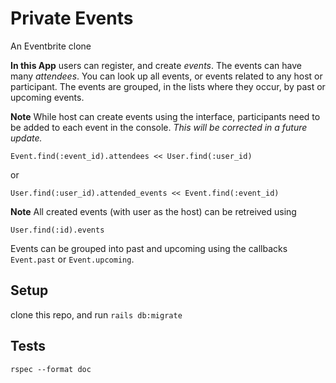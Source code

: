 # Private Events

An Eventbrite clone

**In this App** users can register, and create *events*. The events can have
many *attendees*. You can look up all events, or events related to any host or
participant. The events are grouped, in the lists where they occur, by past or
upcoming events.

**Note** While host can create events using the interface, participants need 
to be added to each event in the console. _This will be corrected in a future
update._

    Event.find(:event_id).attendees << User.find(:user_id)

or

    User.find(:user_id).attended_events << Event.find(:event_id)

**Note** All created events (with user as the host) can be retreived using

    User.find(:id).events

Events can be grouped into past and upcoming using the callbacks `Event.past`
or `Event.upcoming`.

## Setup

clone this repo, and run `rails db:migrate`

## Tests

`rspec --format doc`